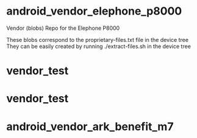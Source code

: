 # android_vendor_elephone_p8000
Vendor (blobs) Repo for the Elephone P8000


These blobs correspond to the proprietary-files.txt file in the device tree
They can be easily created by running ./extract-files.sh in the device tree
# vendor_test
# vendor_test
# android_vendor_ark_benefit_m7
